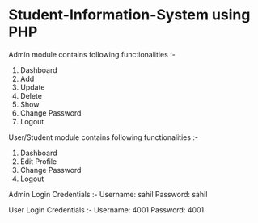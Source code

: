 # Student-Information-System using PHP

Admin module contains following functionalities :-
  1) Dashboard
  2) Add
  3) Update
  4) Delete
  5) Show
  6) Change Password
  7) Logout

User/Student module contains following functionalities :-
  1) Dashboard
  2) Edit Profile
  3) Change Password
  4) Logout

Admin Login Credentials :-
Username: sahil
Password: sahil

User Login Credentials :-
Username: 4001
Password: 4001
